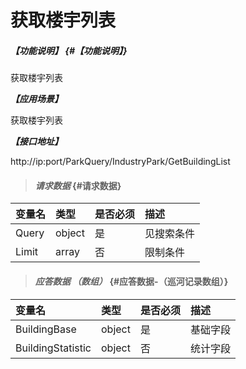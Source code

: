 # 获取楼宇列表

##### _【功能说明】_ {#【功能说明】}

获取楼宇列表

_**【应用场景】**_

获取楼宇列表

_**【接口地址】**_

http://ip:port/ParkQuery/IndustryPark/GetBuildingList


> #### _请求数据_ {#请求数据}

| 变量名 | 类型 | 是否必须 | 描述 |
| :--- | :--- | :--- | :--- |
| Query | object | 是 | 见搜索条件 |
| Limit | array | 否 | 限制条件 |

> #### _应答数据 （数组）_ {#应答数据-（巡河记录数组）}

| 变量名 | 类型 | 是否必须 | 描述 |
| :--- | :--- | :--- | :--- |
| BuildingBase | object | 是 | 基础字段 |
| BuildingStatistic | object | 否 | 统计字段 |



